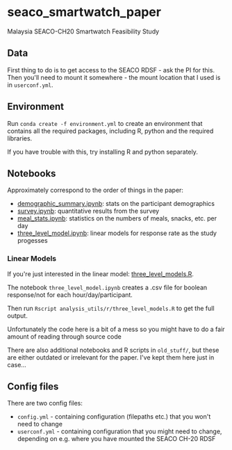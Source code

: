# seaco_smartwatch_paper
Malaysia SEACO-CH20 Smartwatch Feasibility Study

## Data
First thing to do is to get access to the SEACO RDSF - ask the PI for this.
Then you'll need to mount it somewhere - the mount location that I used is in `userconf.yml`.

## Environment
Run `conda create -f environment.yml` to create an environment that contains all the required packages,
including R, python and the required libraries.

If you have trouble with this, try installing R and python separately.

## Notebooks
Approximately correspond to the order of things in the paper:

 - [demographic_summary.ipynb](demographic_summary.ipynb): stats on the participant demographics
 - [survey.ipynb](survey.ipynb): quantitative results from the survey
 - [meal_stats.ipynb](meal_stats.ipynb): statistics on the numbers of meals, snacks, etc. per day
 - [three_level_model.ipynb](three_level_model.ipynb): linear models for response rate as the study progesses

### Linear Models
If you're just interested in the linear model: [three_level_models.R](analysis_utils/r/three_level_models.R).  

The notebook `three_level_model.ipynb` creates a .csv file for boolean response/not for each hour/day/participant.

Then run `Rscript analysis_utils/r/three_level_models.R` to get the full output.

Unfortunately the code here is a bit of a mess so you might have to do a fair amount of
reading through source code

There are also additional notebooks and R scripts in `old_stuff/`, but these are either outdated or irrelevant for the paper.
I've kept them here just in case...

## Config files
There are two config files:
- `config.yml` - containing configuration (filepaths etc.) that you won't need to change
- `userconf.yml` - containing configuration that you might need to change, depending on e.g. where you have mounted the SEACO CH-20 RDSF